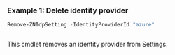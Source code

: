 ### Example 1: Delete identity provider
```powershell
Remove-ZNIdpSetting -IdentityProviderId "azure"
```

```output

```

This cmdlet removes an identity provider from Settings.
